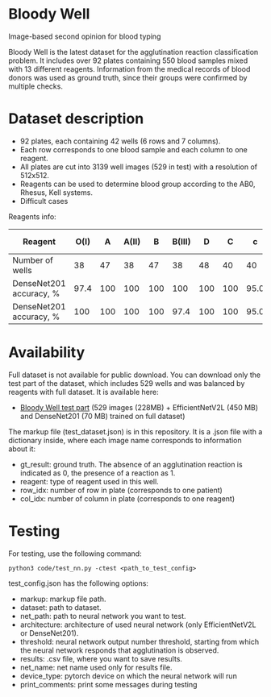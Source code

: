 # Bloody Well
Image-based second opinion for blood typing

Bloody Well is the latest dataset for the agglutination reaction classification problem. It includes over 92 plates containing 550 blood samples mixed with 13 different reagents. Information from the medical records of blood donors was used as ground truth, since their groups were confirmed by multiple checks. 

# Dataset description
* 92 plates, each containing 42 wells (6 rows and 7 columns).
* Each row corresponds to one blood sample and each column to one reagent.
* All plates are cut into 3139 well images (529 in test) with a resolution of 512x512.
* Reagents can be used to determine blood group according to the AB0, Rhesus, Kell systems.
* Difficult cases

Reagents info:

Reagent | O(I) | A | A(II) | B | B(III) | D | C | c | Cw | E | e | K | k | 0.9% NaCl 
--------|------|---|-------|---|--------|---|---|---|----|---|---|---|---|-----------
Number of wells| 38 | 47 | 38 | 47 | 38 | 48 | 40 | 40 | 34 | 40 | 40 | 46 | 29 | 4 
DenseNet201 accuracy, %| 97.4 | 100 | 100 | 100 | 100 | 100 | 100 | 95.0 | 94.1 | 100 | 90.0 | 100 | 100 | 100 
DenseNet201 accuracy, %| 100 | 100 | 100 | 100 | 97.4 | 100 | 100 | 95.0 | 94.1 | 100 | 85.0 | 97.8 | 100 | 100 

# Availability

Full dataset is not available for public download. You can download only the test part of the dataset, which includes 529 wells and was balanced by reagents with full dataset. It is available here:
* [Bloody Well test part](https://color.iitp.ru/index.php/s/NMYsd58NbTYcPEH) (529 images (228MB) + EfficientNetV2L (450 MB) and DenseNet201 (70 MB) trained on full dataset)

The markup file (test_dataset.json) is in this repository. It is a .json file with a dictionary inside, where each image name corresponds to information about it:
* gt_result: ground truth. The absence of an agglutination reaction is indicated as 0, the presence of a reaction as 1.
* reagent: type of reagent used in this well.
* row_idx: number of row in plate (corresponds to one patient)
* col_idx: number of column in plate (corresponds to one reagent)
# Testing

For testing, use the following command:

```
python3 code/test_nn.py -ctest <path_to_test_config>
```

test_config.json has the following options:
* markup: markup file path.
* dataset: path to dataset.
* net_path: path to neural network you want to test.
* architecture: architecture of used neural network (only EfficientNetV2L or DenseNet201).
* threshold: neural network output number threshold, starting from which the neural network responds that agglutination is observed.
* results: .csv file, where you want to save results.
* net_name: net name used only for results file.
* device_type: pytorch device on which the neural network will run
* print_comments: print some messages during testing
